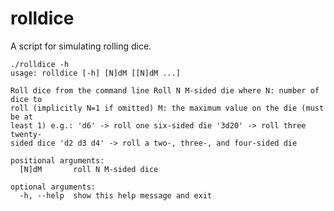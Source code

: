 # rolldice
A script for simulating rolling dice.

    ./rolldice -h
    usage: rolldice [-h] [N]dM [[N]dM ...]

    Roll dice from the command line Roll N M-sided die where N: number of dice to
    roll (implicitly N=1 if omitted) M: the maximum value on the die (must be at
    least 1) e.g.: 'd6' -> roll one six-sided die '3d20' -> roll three twenty-
    sided dice 'd2 d3 d4' -> roll a two-, three-, and four-sided die

    positional arguments:
      [N]dM       roll N M-sided dice

    optional arguments:
      -h, --help  show this help message and exit
